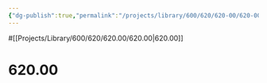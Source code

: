 ```yaml
---
{"dg-publish":true,"permalink":"/projects/library/600/620/620-00/620-00/","noteIcon":"0","created":"2024-01-24T15:24:09.130+09:00","updated":"2024-02-05T12:40:32.193+09:00"}
---
```


#[[Projects/Library/600/620/620.00/620.00\|620.00]]

# 620.00

